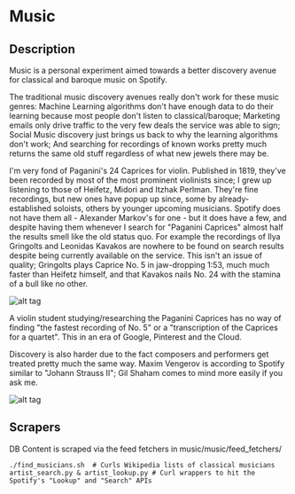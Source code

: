 # Music

## Description

  Music is a personal experiment aimed towards a better discovery avenue for classical and baroque music on Spotify.

  The traditional music discovery avenues really don't work for these music genres: Machine Learning algorithms
don't have enough data to do their learning because most people don't listen to classical/baroque; Marketing emails
only drive traffic to the very few deals the service was able to sign; Social Music discovery just brings us back to
why the learning algorithms don't work; And searching for recordings of known works pretty much returns the same old
stuff regardless of what new jewels there may be.
 
  I'm very fond of Paganini's 24 Caprices for violin. Published in 1819, they've been recorded by most of the most
prominent violinists since; I grew up listening to those of Heifetz, Midori and Itzhak Perlman. They're fine recordings,
but new ones have popup up since, some by already-established soloists, others by younger upcoming musicians.
Spotify does not have them all - Alexander Markov's for one - but it does have a few, and despite having them whenever
I search for "Paganini Caprices" almost half the results smell like the old status quo. For example the recordings of 
Ilya Gringolts and Leonidas Kavakos are nowhere to be found on search results despite being currently available on the service.
This isn't an issue of quality; Gringolts plays Caprice No. 5 in jaw-dropping 1:53, much much faster than Heifetz himself, 
and that Kavakos nails No. 24 with the stamina of a bull like no other. 

![alt tag](https://raw.github.com/mmenchu/music/master/readme/spotify_1.png "")

A violin student studying/researching the Paganini Caprices has no way of finding "the fastest recording of No. 5"
or a "transcription of the Caprices for a quartet". This in an era of Google, Pinterest and the Cloud. 

Discovery is also harder due to the fact composers and performers get treated pretty much the same way. 
Maxim Vengerov is according to Spotify similar to "Johann Strauss II"; Gil Shaham comes to mind more easily if you ask me. 

![alt tag](https://raw.github.com/mmenchu/music/master/readme/spotify_2.png "")

## Scrapers

DB Content is scraped via the feed fetchers in music/music/feed_fetchers/
```
./find_musicians.sh  # Curls Wikipedia lists of classical musicians
artist_search.py & artist_lookup.py # Curl wrappers to hit the Spotify's "Lookup" and "Search" APIs
```

